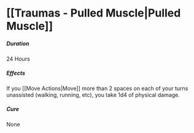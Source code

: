 # [[Traumas - Pulled Muscle|Pulled Muscle]]	
##### Duration
24 Hours
##### Effects
If you [[Move Actions|Move]] more than 2 spaces on each of your turns unassisted (walking, running, etc), you take 1d4 of physical damage.
##### Cure
None